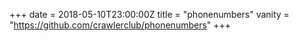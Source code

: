+++
date = 2018-05-10T23:00:00Z
title = "phonenumbers"
vanity = "https://github.com/crawlerclub/phonenumbers"
+++
